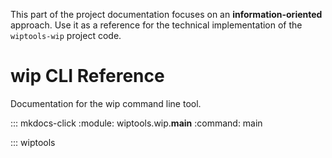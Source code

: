 This part of the project documentation focuses on
an **information-oriented** approach. Use it as a
reference for the technical implementation of the
`wiptools-wip` project code.

# wip CLI Reference

Documentation for the wip command line tool.

::: mkdocs-click
    :module: wiptools.wip.__main__
    :command: main

::: wiptools